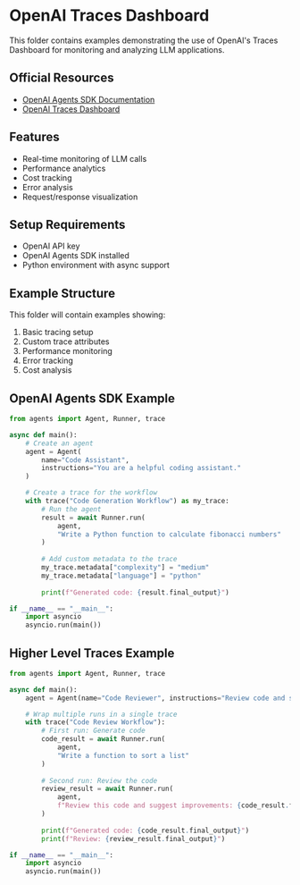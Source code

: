 # OpenAI Traces Dashboard

This folder contains examples demonstrating the use of OpenAI's Traces Dashboard for monitoring and analyzing LLM applications.

## Official Resources
- [OpenAI Agents SDK Documentation](https://openai.github.io/openai-agents-python/tracing/)
- [OpenAI Traces Dashboard](https://platform.openai.com/traces)

## Features
- Real-time monitoring of LLM calls
- Performance analytics
- Cost tracking
- Error analysis
- Request/response visualization

## Setup Requirements
- OpenAI API key
- OpenAI Agents SDK installed
- Python environment with async support

## Example Structure
This folder will contain examples showing:
1. Basic tracing setup
2. Custom trace attributes
3. Performance monitoring
4. Error tracking
5. Cost analysis

## OpenAI Agents SDK Example
```python
from agents import Agent, Runner, trace

async def main():
    # Create an agent
    agent = Agent(
        name="Code Assistant",
        instructions="You are a helpful coding assistant."
    )

    # Create a trace for the workflow
    with trace("Code Generation Workflow") as my_trace:
        # Run the agent
        result = await Runner.run(
            agent,
            "Write a Python function to calculate fibonacci numbers"
        )
        
        # Add custom metadata to the trace
        my_trace.metadata["complexity"] = "medium"
        my_trace.metadata["language"] = "python"
        
        print(f"Generated code: {result.final_output}")

if __name__ == "__main__":
    import asyncio
    asyncio.run(main())
```

## Higher Level Traces Example
```python
from agents import Agent, Runner, trace

async def main():
    agent = Agent(name="Code Reviewer", instructions="Review code and suggest improvements.")

    # Wrap multiple runs in a single trace
    with trace("Code Review Workflow"):
        # First run: Generate code
        code_result = await Runner.run(
            agent,
            "Write a function to sort a list"
        )
        
        # Second run: Review the code
        review_result = await Runner.run(
            agent,
            f"Review this code and suggest improvements: {code_result.final_output}"
        )
        
        print(f"Generated code: {code_result.final_output}")
        print(f"Review: {review_result.final_output}")

if __name__ == "__main__":
    import asyncio
    asyncio.run(main())
``` 